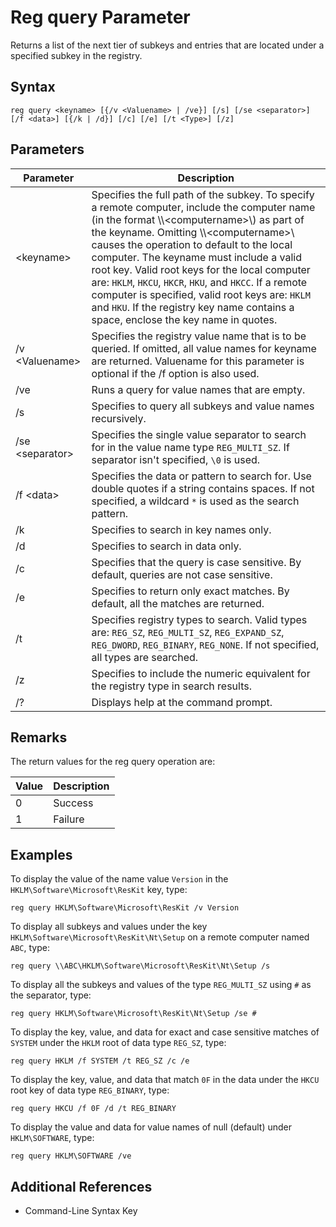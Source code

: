 # Reg query Parameter

Returns a list of the next tier of subkeys and entries that are located under a specified subkey in the registry.

## Syntax

```
reg query <keyname> [{/v <Valuename> | /ve}] [/s] [/se <separator>] [/f <data>] [{/k | /d}] [/c] [/e] [/t <Type>] [/z]
```

## Parameters

Parameter | Description
--- | ---
\<keyname> | Specifies the full path of the subkey. To specify a remote computer, include the computer name (in the format \\\\\<computername>\\) as part of the keyname. Omitting \\\\\<computername>\\ causes the operation to default to the local computer. The keyname must include a valid root key. Valid root keys for the local computer are: `HKLM`, `HKCU`, `HKCR`, `HKU`, and `HKCC`. If a remote computer is specified, valid root keys are: `HKLM` and `HKU`. If the registry key name contains a space, enclose the key name in quotes.
/v \<Valuename> | Specifies the registry value name that is to be queried. If omitted, all value names for keyname are returned. Valuename for this parameter is optional if the /f option is also used.
/ve | Runs a query for value names that are empty.
/s | Specifies to query all subkeys and value names recursively.
/se \<separator> | Specifies the single value separator to search for in the value name type `REG_MULTI_SZ`. If separator isn't specified, `\0` is used.
/f \<data> | Specifies the data or pattern to search for. Use double quotes if a string contains spaces. If not specified, a wildcard `*` is used as the search pattern.
/k | Specifies to search in key names only.
/d | Specifies to search in data only.
/c | Specifies that the query is case sensitive. By default, queries are not case sensitive.
/e | Specifies to return only exact matches. By default, all the matches are returned.
/t <Type> | Specifies registry types to search. Valid types are: `REG_SZ`, `REG_MULTI_SZ`, `REG_EXPAND_SZ`, `REG_DWORD`, `REG_BINARY`, `REG_NONE`. If not specified, all types are searched.
/z | Specifies to include the numeric equivalent for the registry type in search results.
/? | Displays help at the command prompt.

## Remarks

The return values for the reg query operation are:

Value | Description
--- | ---
0 | Success
1 | Failure

## Examples

To display the value of the name value `Version` in the `HKLM\Software\Microsoft\ResKit` key, type:

```
reg query HKLM\Software\Microsoft\ResKit /v Version
```


To display all subkeys and values under the key `HKLM\Software\Microsoft\ResKit\Nt\Setup` on a remote computer named `ABC`, type:

```
reg query \\ABC\HKLM\Software\Microsoft\ResKit\Nt\Setup /s
```


To display all the subkeys and values of the type `REG_MULTI_SZ` using `#` as the separator, type:

```
reg query HKLM\Software\Microsoft\ResKit\Nt\Setup /se #
```


To display the key, value, and data for exact and case sensitive matches of `SYSTEM` under the `HKLM` root of data type `REG_SZ`, type:

```
reg query HKLM /f SYSTEM /t REG_SZ /c /e
```


To display the key, value, and data that match `0F` in the data under the `HKCU` root key of data type `REG_BINARY`, type:

```
reg query HKCU /f 0F /d /t REG_BINARY
```


To display the value and data for value names of null (default) under `HKLM\SOFTWARE`, type:

```
reg query HKLM\SOFTWARE /ve
```


## Additional References

* Command-Line Syntax Key